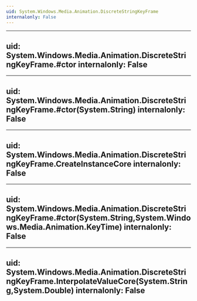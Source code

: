 ```yaml
---
uid: System.Windows.Media.Animation.DiscreteStringKeyFrame
internalonly: False
---
```


---
uid: System.Windows.Media.Animation.DiscreteStringKeyFrame.#ctor
internalonly: False
---

---
uid: System.Windows.Media.Animation.DiscreteStringKeyFrame.#ctor(System.String)
internalonly: False
---

---
uid: System.Windows.Media.Animation.DiscreteStringKeyFrame.CreateInstanceCore
internalonly: False
---

---
uid: System.Windows.Media.Animation.DiscreteStringKeyFrame.#ctor(System.String,System.Windows.Media.Animation.KeyTime)
internalonly: False
---

---
uid: System.Windows.Media.Animation.DiscreteStringKeyFrame.InterpolateValueCore(System.String,System.Double)
internalonly: False
---
